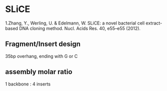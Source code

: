 
# SLiCE

1.Zhang, Y., Werling, U. & Edelmann, W. SLiCE: a novel bacterial cell extract-based DNA cloning method. Nucl. Acids Res. 40, e55–e55 (2012).


## Fragment/Insert design

35bp overhang, ending with G or C

## assembly molar ratio

1 backbone : 4 inserts
